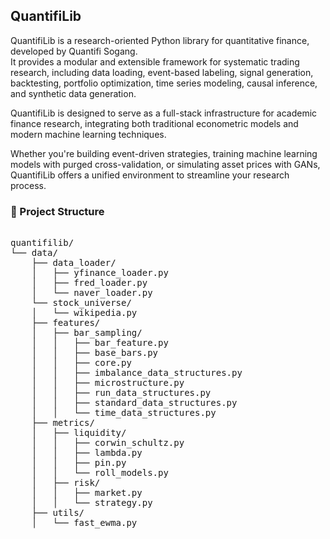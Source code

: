 ## QuantifiLib

QuantifiLib is a research-oriented Python library for quantitative finance, developed by Quantifi Sogang.  
It provides a modular and extensible framework for systematic trading research, including data loading, event-based labeling, signal generation, backtesting, portfolio optimization, time series modeling, causal inference, and synthetic data generation.  

QuantifiLib is designed to serve as a full-stack infrastructure for academic finance research, integrating both traditional econometric models and modern machine learning techniques.

Whether you're building event-driven strategies, training machine learning models with purged cross-validation, or simulating asset prices with GANs, QuantifiLib offers a unified environment to streamline your research process.

### 📁 Project Structure

<pre lang="markdown">

quantifilib/
└── data/
    ├── data_loader/
    │   ├── yfinance_loader.py
    │   ├── fred_loader.py
    │   └── naver_loader.py
    └── stock_universe/
    │   └── wikipedia.py
    ├── features/
    │   ├── bar_sampling/
    │   │   ├── bar_feature.py
    │   │   ├── base_bars.py
    │   │   ├── core.py
    │   │   ├── imbalance_data_structures.py
    │   │   ├── microstructure.py
    │   │   ├── run_data_structures.py
    │   │   ├── standard_data_structures.py
    │   │   └── time_data_structures.py
    ├── metrics/
    │   ├── liquidity/
    │   │   ├── corwin_schultz.py
    │   │   ├── lambda.py
    │   │   ├── pin.py
    │   │   └── roll_models.py
    │   ├── risk/
    │   │   ├── market.py
    │   │   └── strategy.py
    ├── utils/
    │   └── fast_ewma.py
    
</pre>
